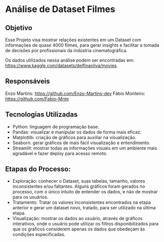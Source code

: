 # Análise de Dataset Filmes

## Objetivo
Esse Projeto visa mostrar relações existentes em um Dataset com informações de quase 4000 filmes, para gerar insights e facilitar a tomada de decisões por profissionais da indústria cinematográfica.

Os dados utilizados nessa análise podem ser encontradas em: https://www.kaggle.com/datasets/delfinaoliva/movies.

## Responsáveis
Enzo Martins: https://github.com/Enzo-Martins-dev
Fábio Monteiro: https://github.com/Fabio-Mnte


## Tecnologias Utilizadas
* Python: linguagem de programação base.
* Pandas: visualizar e manipular os dados de forma mais eficaz.
* Matplotlib: criação de gráficos para auxiliar na visualização.
* Seaborn:  gerar gráficos de mais fácil visualização e entendimento.
* Streamlit: mostrar todas as informações visuais em um ambiente mais agradável e fazer deploy para acesso remoto.


## Etapas do Processo:
* Exploração: conhecer o Dataset, suas tabelas, tamanho, valores inconsistentes e/ou faltantes. Alguns gráficos foram gerados no processo, com o único intuito de entender os dados, e não de mostrar para os usuários.
* Tratamento: Tratar os valores inconsistentes encontrados na etapa anterior e gerar um dataset novo, tratado, para ser utilizado na última etapa.
* Visualização: mostrar os dados ao usuário, através de gráficos interativos, onde o usuário pode utilizar os filtros disponibilizados para que os gráficos considerem apenas os dados que obedeçam às condições especificadas.
